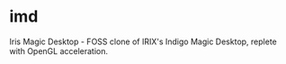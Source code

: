 # imd
Iris Magic Desktop - FOSS clone of IRIX's Indigo Magic Desktop, replete with OpenGL acceleration.
